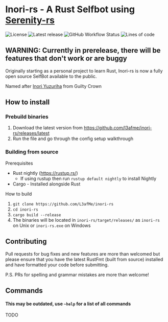 # Inori-rs - A Rust Selfbot using [Serenity-rs](github.com/serenity-rs/serenity/)
![License](https://img.shields.io/github/license/L3afMe/Inori-rs?style=for-the-badge)
![Latest release](https://img.shields.io/github/v/release/L3afMe/Inori-rs?include_prereleases&style=for-the-badge)
![GitHub Workflow Status](https://img.shields.io/github/workflow/status/L3afMe/Inori-rs/Rust%20Checker?style=for-the-badge)
![Lines of code](https://img.shields.io/tokei/lines/github/L3afMe/inori-rs?style=for-the-badge)

## WARNING: Currently in prerelease, there will be features that don't work or are buggy

Originally starting as a personal project to learn Rust, 
Inori-rs is now a fully open source SelfBot available to the public. 

Named after [Inori Yuzuriha](https://guiltycrown.fandom.com/wiki/Inori_Yuzuriha) from Guilty Crown

## How to install

### Prebuild binaries

1) Download the latest version from https://github.com/l3afme/inori-rs/releases/latest
2) Run the file and go through the config setup walkthrough

### Building from source

Prerequisites
- Rust nightly (https://rustup.rs/)
  - If using rustup then run `rustup default nightly` to install Nightly
- Cargo - Installed alongside Rust

How to build
1) `git clone https://github.com/L3afMe/inori-rs`
2) `cd inori-rs`
3) `cargo build --release`
4) The binaries will be located in `inori-rs/target/releases/` as `inori-rs` on Unix or `inori-rs.exe` on Windows

## Contributing

Pull requests for bug fixes and new features are more than welcomed but please ensure that you have the latest RustFmt (built from source) installed and have formatted your code before submitting.

P.S. PRs for spelling and grammar mistakes are more than welcome!

## Commands

#### This may be outdated, use `~help` for a list of all commands

TODO
